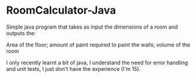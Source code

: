 # RoomCalculator-Java
Simple java program that takes as input the dimensions of a room and outputs the:

Area of the floor; amount of paint required to paint the walls; volume of the room

I only recently learnt a bit of java, I understand the need for error handling and unit tests, I just don't have the experience (I'm 15).
